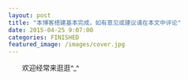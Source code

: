 ```yaml
---
layout: post
title: "本博客搭建基本完成，如有意见或建议请在本文中评论"
date: 2015-04-25 9:07:00
categories: FINISHED
featured_image: /images/cover.jpg
---
```


　　欢迎经常来逛逛^_^